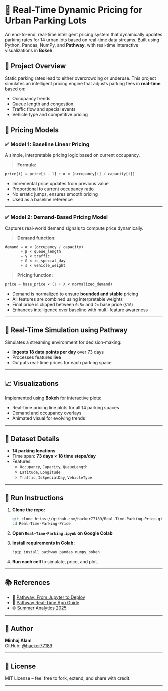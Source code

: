 # 🚗 Real-Time Dynamic Pricing for Urban Parking Lots

An end-to-end, real-time intelligent pricing system that dynamically updates parking rates for 14 urban lots based on real-time data streams. Built using Python, Pandas, NumPy, and **Pathway**, with real-time interactive visualizations in **Bokeh**.


## 📌 Project Overview

Static parking rates lead to either overcrowding or underuse. This project simulates an intelligent pricing engine that adjusts parking fees in **real-time** based on:

- Occupancy trends  
- Queue length and congestion  
- Traffic flow and special events  
- Vehicle type and competitive pricing


## 🧠 Pricing Models

### ✅ Model 1: Baseline Linear Pricing

A simple, interpretable pricing logic based on current occupancy.

> **Formula:**
```python
price[i] = price[i - 1] + α × (occupancy[i] / capacity[i])
```

- Incremental price updates from previous value  
- Proportional to current occupancy ratio  
- No erratic jumps, ensures smooth pricing
- Used as a baseline reference

---

### ✅ Model 2: Demand-Based Pricing Model

Captures real-world demand signals to compute price dynamically.

> **Demand function:**
```python
demand = α × (occupancy / capacity) 
       + β × queue_length 
       − γ × traffic 
       + δ × is_special_day 
       + ε × vehicle_weight
```

> **Pricing function:**
```python
price = base_price × (1 + λ × normalized_demand)
```

- Demand is normalized to ensure **bounded and stable** pricing  
- All features are combined using interpretable weights  
- Final price is clipped between `0.5×` and `2×` base price (`$10`)  
- Enhances intelligence over baseline with multi-feature awareness

---

## 🔁 Real-Time Simulation using Pathway

Simulates a streaming environment for decision-making:

- **Ingests 18 data points per day** over 73 days
- Processes features **live**
- Outputs real-time prices for each parking space

---

## 📈 Visualizations

Implemented using **Bokeh** for interactive plots:
- Real-time pricing line plots for all 14 parking spaces
- Demand and occupancy overlays
- Animated visual for evolving trends

---

## 💾 Dataset Details

- **14 parking locations**
- Time span: **73 days × 18 time steps/day**
- Features:
  - `Occupancy`, `Capacity`, `QueueLength`
  - `Latitude`, `Longitude`
  - `Traffic`, `IsSpecialDay`, `VehicleType`

---

## 🚀 Run Instructions

1. **Clone the repo:**
   ```bash
   git clone https://github.com/hacker77189/Real-Time-Parking-Price.git
   cd Real-Time-Parking-Price
   ```

2. **Open `Real-Time-Parking.ipynb` on Google Colab**

3. **Install requirements in Colab:**
   ```python
   !pip install pathway pandas numpy bokeh
   ```

4. **Run each cell** to simulate, price, and plot.

---

## 📚 References

- 📖 [Pathway: From Jupyter to Deploy](https://pathway.com/developers/user-guide/deployment/from-jupyter-to-deploy/)
- 📘 [Pathway Real-Time App Guide](https://pathway.com/developers/user-guide/introduction/first_realtime_app_with_pathway/)
- 🌐 [Summer Analytics 2025](https://www.caciitg.com/sa/course25/)

---

## 👤 Author

**Minhaj Alam**  
GitHub: [@hacker77189](https://github.com/hacker77189)

---

## 📄 License

MIT License – feel free to fork, extend, and share with credit.

---
